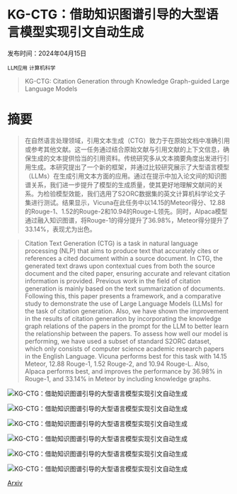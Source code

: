 # KG-CTG：借助知识图谱引导的大型语言模型实现引文自动生成

发布时间：2024年04月15日

`LLM应用` `计算机科学`

> KG-CTG: Citation Generation through Knowledge Graph-guided Large Language Models

# 摘要

> 在自然语言处理领域，引用文本生成（CTG）致力于在原始文档中准确引用或参考其他文献。这一任务通过结合原始文献与引用文献的上下文信息，确保生成的文本提供恰当的引用资料。传统研究多从文本摘要角度出发进行引用生成。本研究提出了一个新的框架，并通过比较研究展示了大型语言模型（LLMs）在生成引用文本方面的应用。通过在提示中加入论文间的知识图谱关系，我们进一步提升了模型的生成质量，使其更好地理解文献间的关系。为检验模型效能，我们选用了S2ORC数据集的英文计算机科学论文子集进行测试。结果显示，Vicuna在此任务中以14.15的Meteor得分、12.88的Rouge-1、1.52的Rouge-2和10.94的Rouge-L领先。同时，Alpaca模型通过融入知识图谱，将Rouge-1的得分提升了36.98%，Meteor得分提升了33.14%，表现尤为出色。

> Citation Text Generation (CTG) is a task in natural language processing (NLP) that aims to produce text that accurately cites or references a cited document within a source document. In CTG, the generated text draws upon contextual cues from both the source document and the cited paper, ensuring accurate and relevant citation information is provided. Previous work in the field of citation generation is mainly based on the text summarization of documents. Following this, this paper presents a framework, and a comparative study to demonstrate the use of Large Language Models (LLMs) for the task of citation generation. Also, we have shown the improvement in the results of citation generation by incorporating the knowledge graph relations of the papers in the prompt for the LLM to better learn the relationship between the papers. To assess how well our model is performing, we have used a subset of standard S2ORC dataset, which only consists of computer science academic research papers in the English Language. Vicuna performs best for this task with 14.15 Meteor, 12.88 Rouge-1, 1.52 Rouge-2, and 10.94 Rouge-L. Also, Alpaca performs best, and improves the performance by 36.98% in Rouge-1, and 33.14% in Meteor by including knowledge graphs.

![KG-CTG：借助知识图谱引导的大型语言模型实现引文自动生成](../../../paper_images/2404.09763/x1.png)

![KG-CTG：借助知识图谱引导的大型语言模型实现引文自动生成](../../../paper_images/2404.09763/single_citation_architecture.png)

![KG-CTG：借助知识图谱引导的大型语言模型实现引文自动生成](../../../paper_images/2404.09763/prompt1.png)

![KG-CTG：借助知识图谱引导的大型语言模型实现引文自动生成](../../../paper_images/2404.09763/prompt2.png)

![KG-CTG：借助知识图谱引导的大型语言模型实现引文自动生成](../../../paper_images/2404.09763/table_1_without.jpg)

![KG-CTG：借助知识图谱引导的大型语言模型实现引文自动生成](../../../paper_images/2404.09763/table_1_with.jpg)

[Arxiv](https://arxiv.org/abs/2404.09763)